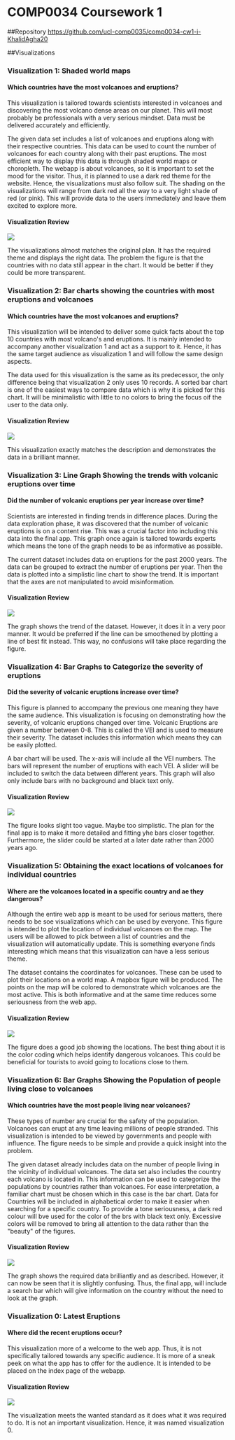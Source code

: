 # COMP0034 Coursework 1

##Repository
https://github.com/ucl-comp0035/comp0034-cw1-i-KhalidAgha20

##Visualizations

### Visualization 1: Shaded world maps
#### Which countries have the most volcanoes and eruptions?
This visualization is tailored towards scientists interested in volcanoes and discovering the most volcano dense areas 
on our planet. This will most probably be professionals with a very serious mindset. Data must be delivered accurately
and efficiently.

The given data set includes a list of volcanoes and eruptions along with their respective countries. This data can be
used to count the number of volcanoes for each country along with their past eruptions. The most efficient way to
display this data is through shaded world maps or choropleth. The webapp is about volcanoes, so it is important to
set the mood for the visitor. Thus, it is planned to use a dark red theme for the website. Hence, the visualizations
must also follow suit. The shading on the visualizations will range from dark red all the way to a very light shade of
red (or pink). This will provide data to the users immediately and leave them excited to explore more.

#### Visualization Review
![](img/v1.png)

The visualizations almost matches the original plan. It has the required theme and displays the right data. The problem
the figure is that the countries with no data still appear in the chart. It would be better if they could be more
transparent.

### Visualization 2: Bar charts showing the countries with most eruptions and volcanoes
#### Which countries have the most volcanoes and eruptions?
This visualization will be intended to deliver some quick facts about the top 10 countries with most volcano's and 
eruptions. It is mainly intended to accompany another visualization 1 and act as a support to it. Hence, it has the same
target audience as visualization 1 and will follow the same design aspects.

The data used for this visualization is the same as its predecessor, the only difference being that visualization 2 only
uses 10 records. A sorted bar chart is one of the easiest ways to compare data which is why it is picked for this chart.
It will be minimalistic with little to no colors to bring the focus oif the user to the data only.

#### Visualization Review
![](img/v2.png)

This visualization exactly matches the description and demonstrates the data in a brilliant manner.

### Visualization 3: Line Graph Showing the trends with volcanic eruptions over time
#### Did the number of volcanic eruptions per year increase over time?
Scientists are interested in finding trends in difference places. During the data exploration phase, it was discovered
that the number of volcanic eruptions is on a content rise. This was a crucial factor into including this data into the 
final app. This graph once again is tailored towards experts which means the tone of the graph needs to be as 
informative as possible.

The current dataset includes data on eruptions for the past 2000 years. The data can be grouped to extract the number of
eruptions per year. Then the data is plotted into a simplistic line chart to show the trend. It is important that the
axes are not manipulated to avoid misinformation.

#### Visualization Review
![](img/v3.png)

The graph shows the trend of the dataset. However, it does it in a very poor manner. It would be preferred if the line
can be smoothened by plotting a line of best fit instead. This way, no confusions will take place regarding the figure.

### Visualization 4: Bar Graphs to Categorize the severity of eruptions
#### Did the severity of volcanic eruptions increase over time?
This figure is planned to accompany the previous one meaning they have the same audience. This visualization is focusing
on demonstrating how the severity, of volcanic eruptions changed over time. Volcanic Eruptions are given a number 
between 0-8. This is called the VEI and is used to measure their severity. The dataset includes this information which
means they can be easily plotted. 

A bar chart will be used. The x-axis will include all the VEI numbers. The bars will represent the number of eruptions
with each VEI. A slider will be included to switch the data between different years. This graph will also only include
bars with no background and black text only.

#### Visualization Review
![](img/v4.png)

The figure looks slight too vague. Maybe too simplistic. The plan for the final app is to make it more detailed and 
fitting yhe bars closer together. Furthermore, the slider could be started at a later date rather than 2000 years ago.


### Visualization 5: Obtaining the exact locations of volcanoes for individual countries
#### Where are the volcanoes located in a specific country and ae they dangerous?
Although the entire web app is meant to be used for serious matters, there needs to be soe visualizations which can be
used by everyone. This figure is intended to plot the location of individual volcanoes on the map. The users will be
allowed to pick between a list of countries and the visualization will automatically update. This is something
everyone finds interesting which means that this visualization can have a less serious theme.

The dataset contains the coordinates for volcanoes. These can be used to plot their locations on a world map. A mapbox
figure will be produced. The points on the map will be colored to demonstrate which volcanoes are the most active. This
is both informative and at the same time reduces some seriousness from the web app.

#### Visualization Review
![](img/v5.png)

The figure does a good job showing the locations. The best thing about it is the color coding which helps identify
dangerous volcanoes. This could be beneficial for tourists to avoid going to locations close to them.


### Visualization 6: Bar Graphs Showing the Population of people living close to volcanoes
#### Which countries have the most people living near volcanoes?
These types of number are crucial for the safety of the population. Volcanoes can erupt at any time leaving millions
of people stranded. This visualization is intended to be viewed by governments and people with influence. The figure
needs to be simple and provide a quick insight into the problem.

The given dataset already includes data on the number of people living in the vicinity of individual volcanoes. The data
set also includes the country each volcano is located in. This information can be used to categorize the populations by
countries rather than volcanoes. For ease interpretation, a familiar chart must be chosen which in this case is the bar
chart. Data for Countries will be included in alphabetical order to make it easier when searching for a specific
country. To provide a tone seriousness, a dark red colour will bve used for the color of the brs with black text only.
Excessive colors will be removed to bring all attention to the data rather than the "beauty" of the figures.

#### Visualization Review
![](img/v6.png)

The graph shows the required data brilliantly and as described. However, it can now be seen that it is slightly
confusing. Thus, the final app, will include a search bar which will give information on the country without the need to
look at the graph.

### Visualization 0: Latest Eruptions
#### Where did the recent eruptions occur?
This visualization more of a welcome to the web app. Thus, it is not specifically tailored towards any specific
audience. It is more of a sneak peek on what the app has to offer for the audience. It is intended to be placed on the
index page of the webapp.

#### Visualization Review
![](img/v0.png)

The visualization meets the wanted standard as it does what it was required to do. It is not an important visualization.
Hence, it was named visualization 0.



